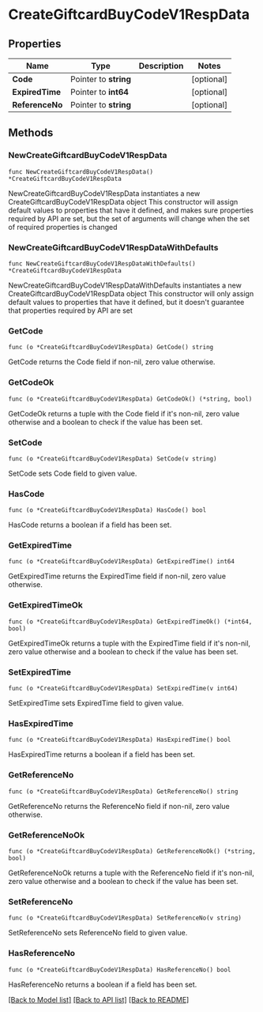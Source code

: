 # CreateGiftcardBuyCodeV1RespData

## Properties

Name | Type | Description | Notes
------------ | ------------- | ------------- | -------------
**Code** | Pointer to **string** |  | [optional] 
**ExpiredTime** | Pointer to **int64** |  | [optional] 
**ReferenceNo** | Pointer to **string** |  | [optional] 

## Methods

### NewCreateGiftcardBuyCodeV1RespData

`func NewCreateGiftcardBuyCodeV1RespData() *CreateGiftcardBuyCodeV1RespData`

NewCreateGiftcardBuyCodeV1RespData instantiates a new CreateGiftcardBuyCodeV1RespData object
This constructor will assign default values to properties that have it defined,
and makes sure properties required by API are set, but the set of arguments
will change when the set of required properties is changed

### NewCreateGiftcardBuyCodeV1RespDataWithDefaults

`func NewCreateGiftcardBuyCodeV1RespDataWithDefaults() *CreateGiftcardBuyCodeV1RespData`

NewCreateGiftcardBuyCodeV1RespDataWithDefaults instantiates a new CreateGiftcardBuyCodeV1RespData object
This constructor will only assign default values to properties that have it defined,
but it doesn't guarantee that properties required by API are set

### GetCode

`func (o *CreateGiftcardBuyCodeV1RespData) GetCode() string`

GetCode returns the Code field if non-nil, zero value otherwise.

### GetCodeOk

`func (o *CreateGiftcardBuyCodeV1RespData) GetCodeOk() (*string, bool)`

GetCodeOk returns a tuple with the Code field if it's non-nil, zero value otherwise
and a boolean to check if the value has been set.

### SetCode

`func (o *CreateGiftcardBuyCodeV1RespData) SetCode(v string)`

SetCode sets Code field to given value.

### HasCode

`func (o *CreateGiftcardBuyCodeV1RespData) HasCode() bool`

HasCode returns a boolean if a field has been set.

### GetExpiredTime

`func (o *CreateGiftcardBuyCodeV1RespData) GetExpiredTime() int64`

GetExpiredTime returns the ExpiredTime field if non-nil, zero value otherwise.

### GetExpiredTimeOk

`func (o *CreateGiftcardBuyCodeV1RespData) GetExpiredTimeOk() (*int64, bool)`

GetExpiredTimeOk returns a tuple with the ExpiredTime field if it's non-nil, zero value otherwise
and a boolean to check if the value has been set.

### SetExpiredTime

`func (o *CreateGiftcardBuyCodeV1RespData) SetExpiredTime(v int64)`

SetExpiredTime sets ExpiredTime field to given value.

### HasExpiredTime

`func (o *CreateGiftcardBuyCodeV1RespData) HasExpiredTime() bool`

HasExpiredTime returns a boolean if a field has been set.

### GetReferenceNo

`func (o *CreateGiftcardBuyCodeV1RespData) GetReferenceNo() string`

GetReferenceNo returns the ReferenceNo field if non-nil, zero value otherwise.

### GetReferenceNoOk

`func (o *CreateGiftcardBuyCodeV1RespData) GetReferenceNoOk() (*string, bool)`

GetReferenceNoOk returns a tuple with the ReferenceNo field if it's non-nil, zero value otherwise
and a boolean to check if the value has been set.

### SetReferenceNo

`func (o *CreateGiftcardBuyCodeV1RespData) SetReferenceNo(v string)`

SetReferenceNo sets ReferenceNo field to given value.

### HasReferenceNo

`func (o *CreateGiftcardBuyCodeV1RespData) HasReferenceNo() bool`

HasReferenceNo returns a boolean if a field has been set.


[[Back to Model list]](../README.md#documentation-for-models) [[Back to API list]](../README.md#documentation-for-api-endpoints) [[Back to README]](../README.md)


